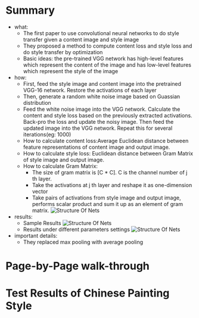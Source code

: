 
# Summary
* what:
  * The first paper to use convolutional neural networks to do style transfer given a content image and style image
  * They proposed a method to compute content loss and style loss and do style transfer by optimization
  * Basic ideas: the pre-trained VGG network has high-level features which represent the content of the image and has
  low-level features which represent the style of the image
* how:
  * First, feed the style image and content image into the pretrained VGG-16 network. Restore the activations of each layer
  * Then, generate a random white noise image based on Guassian distribution
  * Feed the white noise image into the VGG network. Calculate the content and style loss based on the previously extracted activations.
  Back-pro the loss and update the noisy image. Then feed the updated image into the VGG network. Repeat this for several iterations(eg: 1000)
  * How to calculate content loss:Average Euclidean distance between feature representations of content image and output image.
  * How to calculate style loss: Euclidean distance between Gram Matrix of style image and output image.
  * How to calculate Gram Matrix:  
    * The size of gram matrix is [C * C]. C is the channel number of j th layer.
    * Take the activations at j th layer and reshape it as one-dimension vector
    * Take pairs of activations from style image and output image, performs scalar product and sum it up as an element of gram matrix.
![Structure Of Nets](images/structure_neural_style)
* results:
  * Sample Results
  ![Structure Of Nets](images/result1_neural_style)
  * Results under different parameters settings
  ![Structure Of Nets](images/result2_neural_style)
* important details:
  * They replaced max pooling with average pooling

# Page-by-Page walk-through
# Test Results of Chinese Painting Style
